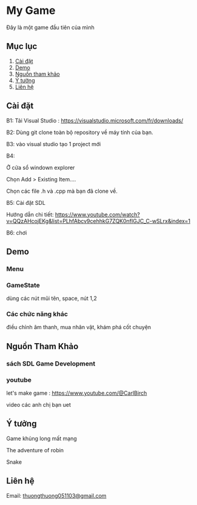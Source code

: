 
# My Game
Đây là một game đầu tiên của mình
## Mục lục

1. [Cài đặt](Cài-đặt)
2. [Demo](demo)
3. [Nguồn tham khảo](nguồn-tham-khảo)
4. [Ý tưởng](idea)
5. [Liên hệ](Liên-hệ)

## Cài đặt

B1: Tải Visual Studio :
https://visualstudio.microsoft.com/fr/downloads/

B2: Dùng git clone toàn bộ repository về máy tính của bạn.

B3: vào visual studio tạo 1 project mới

B4: 

Ở cửa sổ windown explorer 

Chọn Add > Existing Item....

Chọn các file .h và .cpp mà bạn đã clone về.

B5: Cài đặt SDL

Hướng dẫn chi tiết:
https://www.youtube.com/watch?v=QQzAHcojEKg&list=PLhfAbcv9cehhkG7ZQK0nfIGJC_C-wSLrx&index=1

B6: chơi

## Demo

### Menu

### GameState

dùng các nút mũi tên, space, nút 1,2

### Các chức năng khác

điều chỉnh âm thanh, mua nhân vật, khám phá cốt chuyện
## Nguồn Tham Khảo
### sách SDL Game Development

### youtube 
let's make game : https://www.youtube.com/@CarlBirch

video các anh chị bạn uet


## Ý tưởng

Game khủng long mất mạng

The adventure of robin

Snake

## Liên hệ

Email: thuongthuong051103@gmail.com

